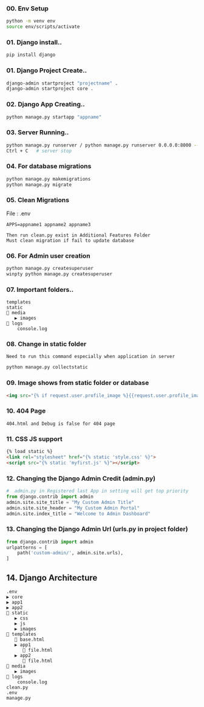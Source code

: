 ### 00. Env Setup
```bash
python -m venv env
source env/scripts/activate
```
### 01. Django install..
```bash
pip install django
```
### 01. Django Project Create..
```bash
django-admin startproject "projectname" .
django-admin startproject core .
```
### 02. Django App Creating..
```bash
python manage.py startapp "appname"
```
### 03. Server Running..
```bash
python manage.py runserver / python manage.py runserver 0.0.0.0:8000 --noreload
Ctrl + C   # server stop
```
### 04. For database migrations
```bash
python manage.py makemigrations
python manage.py migrate
```
### 05. Clean Migrations
File : .env
```
APPS=appname1 appname2 appname3
```
```
Then run clean.py exist in Additional Features Folder
Must clean migration if fail to update database
```
### 06. For Admin user creation
```bash
python manage.py createsuperuser
winpty python manage.py createsuperuser 
```
### 07. Important folders..
```
templates
static
🔽 media
   ▶️ images
🔽 logs
    console.log
```
### 08. Change in static folder
```
Need to run this command especially when application in server
```
```bash
python manage.py collectstatic
```
### 09. Image shows from static folder or database
```html
<img src="{% if request.user.profile_image %}{{request.user.profile_image.url}}{% else %}{% static "images/profile/user.png" %}{% endif %}" alt="" width="35" height="35" class="rounded-circle">
```

### 10. 404 Page
```
404.html and Debug is false for 404 page
```

### 11. CSS JS support
```html
{% load static %}
<link rel="stylesheet" href="{% static 'style.css' %}">
<script src="{% static 'myfirst.js' %}"></script>
```

### 12. Changing the Django Admin Credit (admin.py)
```py
#  admin.py in Registered last App in setting will get top priority
from django.contrib import admin
admin.site.site_title = "My Custom Admin Title"
admin.site.site_header = "My Custom Admin Portal"
admin.site.index_title = "Welcome to Admin Dashboard"
```
### 13. Changing the Django Admin Url (urls.py in project folder)
```py
from django.contrib import admin
urlpatterns = [
    path('custom-admin/', admin.site.urls),
] 
```
## 14. Django Architecture
```
.env
▶️ core
▶️ app1
▶️ app2
🔽 static
   ▶️ css
   ▶️ js
   ▶️ images
🔽 templates
   📄 base.html
   ▶️ app1
      📄 file.html
   ▶️ app2
      📄 file.html
🔽 media
   ▶️ images
🔽 logs
    console.log
clean.py
.env
manage.py
```

